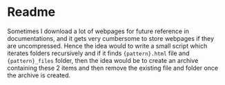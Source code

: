 # Readme
Sometimes I download a lot of webpages for future reference in documentations, and it gets very cumbersome to store webpages if they are uncompressed.
Hence the idea would to write a small script which iterates folders recursively and if it finds `{pattern}.html` file and `{pattern}_files` folder, then the idea would be to create an archive containing these 2 items and then remove the existing file and folder once the archive is created.

